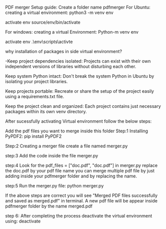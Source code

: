 PDF merger
Setup guide:
Create a folder name pdfmerger
For Ubuntu:
creating a virtual environment: python3 -m venv env

activate env
 source/env/bin/activate
 
For windows:
 creating a virtual Environment:
 Python-m venv env

 activate env
 .\env\scripts\activte
 

 why installation of packages in side virtual environment?

-Keep project dependencies isolated:
 Projects can exist with their own independent versions of libraries without disturbing each other.

Keep system Python intact:
 Don't break the system Python in Ubuntu by isolating your project libraries.

Keep projects portable:
 Recreate or share the setup of the project easily using a requirements.txt file.

Keep the project clean and organized:
 Each project contains just necessary packages within its own venv directory.

After sucessfully activating Virtual environment follow the below steps:

Add the pdf files you want to merge inside this folder
Step:1
 Installing PyPDF2: pip install PyPDF2

Step:2
 Creating a merger file
 create a file named merger.py

step:3
 Add the code inside the file merger.py

step:4
 Look for the pdf_files = ["doc.pdf", "doc.pdf"] in merger.py
 replace the doc.pdf by your pdf file name you can merge multiple pdf file by just adding inside your pdfmerger folder and by replacing the name.

step:5
 Run the merger.py file: python merger.py

If the above steps are correct you will see "Merged PDF files successfully and saved as merged.pdf" in terminal. A new pdf file will be appear inside pdfmerger folder by the name merged.pdf

step 6:
 After completing the process deactivate the virtual environment using: deactivate 
 

